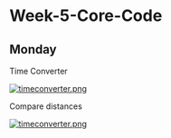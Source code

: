 # Week-5-Core-Code

## Monday

Time Converter

[![timeconverter.png](https://i.postimg.cc/qR9ThLds/timeconverter.png)](https://postimg.cc/wycPnDMM)

Compare distances

[![timeconverter.png](https://i.postimg.cc/qR9ThLds/timeconverter.png)](https://postimg.cc/wycPnDMM)
